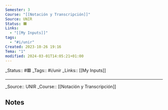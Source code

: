 ```yaml
---
Semester: 3
Course: "[[Notación y Transcripción]]"
Source: UNIR
Status: 🟧
Links:
  - "[[My Inputs]]"
tags:
  - "#i/unir"
Created: 2023-10-26 19:16
Tema: "1"
modified: 2024-03-01T14:05:21+01:00
---
```

\_Status:: #🟥
\_Tags::  #i/unir
\_Links::  [[My Inputs]]
___

\_Source:: UNIR 
\_Course:: [[Notación y Transcripción]]


## Notes







